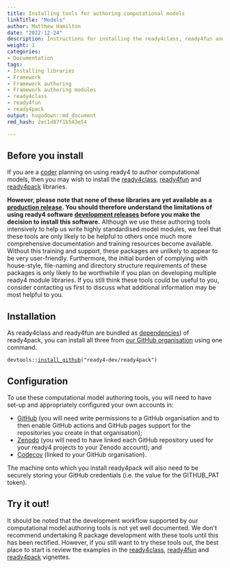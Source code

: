 ```yaml
---
title: Installing tools for authoring computational models
linkTitle: "Models"
author: Matthew Hamilton
date: "2022-12-24"
description: Instructions for installing the ready4class, ready4fun and ready4pack libraries.
weight: 1
categories: 
- Documentation
tags: 
- Installing libraries
- Framework
- Framework authoring
- Framework authoring modules
- ready4class
- ready4fun
- ready4pack
output: hugodown::md_document
rmd_hash: 2ec1d87f1b543e54

---
```


## Before you install

If you are a [coder](../../../../../users/coder) planning on using ready4 to author computational models, then you may wish to install the [ready4class](https://ready4-dev.github.io/ready4class/), [ready4fun](https://ready4-dev.github.io/ready4fun/) and [ready4pack](https://ready4-dev.github.io/ready4pack/) libraries.

**However, please note that none of these libraries are yet available as a [production release](../../../../status/production-releases/). You should therefore understand the limitations of using ready4 software [development releases](../../../../status/development-releases/) before you make the decision to install this software.** Although we use these authoring tools intensively to help us write highly standardised model modules, we feel that these tools are only likely to be helpful to others once much more comprehensive documentation and training resources become available. Without this training and support, these packages are unlikely to appear to be very user-friendly. Furthermore, the initial burden of complying with house-style, file-naming and directory structure requirements of these packages is only likely to be worthwhile if you plan on developing multiple ready4 module libraries. If you still think these tools could be useful to you, consider contacting us first to discuss what additional information may be most helpful to you.

## Installation

As ready4class and ready4fun are bundled as [dependencies](../../../dependencies/)) of ready4pack, you can install all three from [our GitHub organisation](https://github.com/ready4-dev) using one command.

<div class="highlight">

<pre class='chroma'><code class='language-r' data-lang='r'><span><span class='nf'>devtools</span><span class='nf'>::</span><span class='nf'><a href='https://remotes.r-lib.org/reference/install_github.html'>install_github</a></span><span class='o'>(</span><span class='s'>"ready4-dev/ready4pack"</span><span class='o'>)</span></span></code></pre>

</div>

## Configuration

To use these computational model authoring tools, you will need to have set-up and appropriately configured your own accounts in:

-   [GitHub](https://github.com) (you will need write permissions to a GitHub organisation and to then enable GitHub actions and GitHub pages support for the repositories you create in that organisation);
-   [Zenodo](https://zenodo.org) (you will need to have linked each GitHub repository used for your ready4 projects to your Zenodo account); and
-   [Codecov](https://about.codecov.io) (linked to your GitHub organisation).

The machine onto which you install ready4pack will also need to be securely storing your GitHub credentials (i.e. the value for the GITHUB_PAT token).

## Try it out!

It should be noted that the development workflow supported by our computational model authoring tools is not yet well documented. We don't recommend undertaking R package development with these tools until this has been rectified. However, if you still want to try these tools out, the best place to start is review the examples in the [ready4class](https://ready4-dev.github.io/ready4class/articles/V_01.html), [ready4fun](https://ready4-dev.github.io/ready4fun/articles/V_01.html) and [ready4pack](https://ready4-dev.github.io/ready4pack/articles/V_01.html) vignettes.

